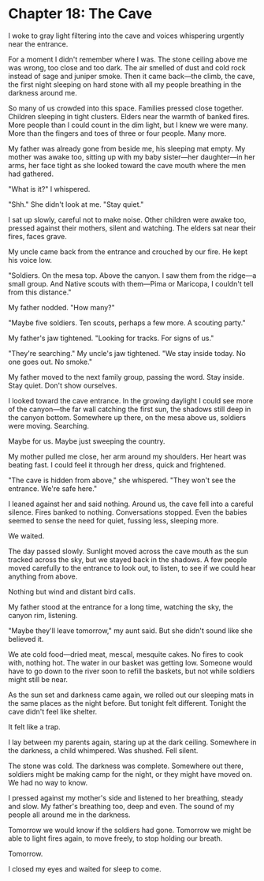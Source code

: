 # Chapter 18: The Cave

I woke to gray light filtering into the cave and voices whispering urgently near the entrance.

For a moment I didn't remember where I was. The stone ceiling above me was wrong, too close and too dark. The air smelled of dust and cold rock instead of sage and juniper smoke. Then it came back—the climb, the cave, the first night sleeping on hard stone with all my people breathing in the darkness around me.

So many of us crowded into this space. Families pressed close together. Children sleeping in tight clusters. Elders near the warmth of banked fires. More people than I could count in the dim light, but I knew we were many. More than the fingers and toes of three or four people. Many more.

My father was already gone from beside me, his sleeping mat empty. My mother was awake too, sitting up with my baby sister—her daughter—in her arms, her face tight as she looked toward the cave mouth where the men had gathered.

"What is it?" I whispered.

"Shh." She didn't look at me. "Stay quiet."

I sat up slowly, careful not to make noise. Other children were awake too, pressed against their mothers, silent and watching. The elders sat near their fires, faces grave.

My uncle came back from the entrance and crouched by our fire. He kept his voice low.

"Soldiers. On the mesa top. Above the canyon. I saw them from the ridge—a small group. And Native scouts with them—Pima or Maricopa, I couldn't tell from this distance."

My father nodded. "How many?"

"Maybe five soldiers. Ten scouts, perhaps a few more. A scouting party."

My father's jaw tightened. "Looking for tracks. For signs of us."

"They're searching." My uncle's jaw tightened. "We stay inside today. No one goes out. No smoke."

My father moved to the next family group, passing the word. Stay inside. Stay quiet. Don't show ourselves.

I looked toward the cave entrance. In the growing daylight I could see more of the canyon—the far wall catching the first sun, the shadows still deep in the canyon bottom. Somewhere up there, on the mesa above us, soldiers were moving. Searching.

Maybe for us. Maybe just sweeping the country.

My mother pulled me close, her arm around my shoulders. Her heart was beating fast. I could feel it through her dress, quick and frightened.

"The cave is hidden from above," she whispered. "They won't see the entrance. We're safe here."

I leaned against her and said nothing. Around us, the cave fell into a careful silence. Fires banked to nothing. Conversations stopped. Even the babies seemed to sense the need for quiet, fussing less, sleeping more.

We waited.

The day passed slowly. Sunlight moved across the cave mouth as the sun tracked across the sky, but we stayed back in the shadows. A few people moved carefully to the entrance to look out, to listen, to see if we could hear anything from above.

Nothing but wind and distant bird calls.

My father stood at the entrance for a long time, watching the sky, the canyon rim, listening.

"Maybe they'll leave tomorrow," my aunt said. But she didn't sound like she believed it.

We ate cold food—dried meat, mescal, mesquite cakes. No fires to cook with, nothing hot. The water in our basket was getting low. Someone would have to go down to the river soon to refill the baskets, but not while soldiers might still be near.

As the sun set and darkness came again, we rolled out our sleeping mats in the same places as the night before. But tonight felt different. Tonight the cave didn't feel like shelter.

It felt like a trap.

I lay between my parents again, staring up at the dark ceiling. Somewhere in the darkness, a child whimpered. Was shushed. Fell silent.

The stone was cold. The darkness was complete. Somewhere out there, soldiers might be making camp for the night, or they might have moved on. We had no way to know.

I pressed against my mother's side and listened to her breathing, steady and slow. My father's breathing too, deep and even. The sound of my people all around me in the darkness.

Tomorrow we would know if the soldiers had gone. Tomorrow we might be able to light fires again, to move freely, to stop holding our breath.

Tomorrow.

I closed my eyes and waited for sleep to come.
